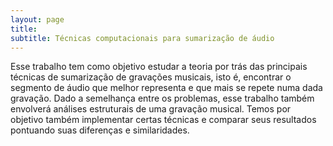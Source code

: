 ```yaml
---
layout: page
title: 
subtitle: Técnicas computacionais para sumarização de áudio
---
```


Esse trabalho tem como objetivo estudar a teoria por trás das
principais técnicas de sumarização de gravações musicais, isto é,
encontrar o segmento de áudio que melhor representa e que mais se
repete numa dada gravação. Dado a semelhança entre os problemas, esse
trabalho também envolverá análises estruturais de uma gravação
musical. Temos por objetivo também implementar certas técnicas e
comparar seus resultados pontuando suas diferenças e similaridades.

